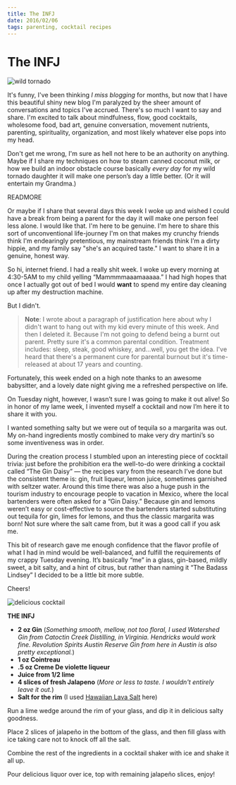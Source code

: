 ```yaml
---
title: The INFJ
date: 2016/02/06
tags: parenting, cocktail recipes
---
```


# The INFJ

![wild tornado](/posts/the-infj/the-infj-header.jpg)

It's funny, I've been thinking *I miss blogging* for months, but now that I have this beautiful shiny new blog I'm paralyzed by the sheer amount of conversations and topics I've accrued.  There's so much I want to say and share. I'm excited to talk about mindfulness, flow, good cocktails, wholesome food, bad art, genuine conversation, movement nutrients, parenting, spirituality, organization, and most likely whatever else pops into my head. 

Don't get me wrong, I'm sure as hell not here to be an authority on anything.  Maybe if I share my techniques on how to steam canned coconut milk, or how we build an indoor obstacle course basically *every day* for my wild tornado daughter it will make one person’s day a little better.  (Or it will entertain my Grandma.) 

READMORE

Or maybe if I share that several days this week I woke up and wished I could have a break from being a parent for the day it will make one person feel less alone. I would like that. I'm here to be genuine.  I'm here to share this sort of unconventional life-journey I'm on that makes my crunchy friends think I'm endearingly pretentious, my mainstream friends think I’m a dirty hippie, and my family say "she's an acquired taste."  I want to share it in a genuine, honest way.   

So hi, internet friend.  I had a really shit week.  I woke up every morning at 4:30-5AM to my child yelling “Mammmmaaamaaaaa.”  I had high hopes that once I actually got out of bed I would **want** to spend my entire day cleaning up after my destruction machine.  

But I didn't.  

> **Note**: I wrote about a paragraph of justification here about why I didn't want to hang out with my kid every minute of this week.  And then I deleted it.  Because I'm not going to defend being a burnt out parent. Pretty sure it's a common parental condition.  Treatment includes: sleep, steak, good whiskey, and…well, you get the idea. I've heard that there's a permanent cure for parental burnout but it's time-released at about 17 years and counting. 

Fortunately, this week ended on a high note thanks to an awesome babysitter, and a lovely date night giving me a refreshed perspective on life.   

On Tuesday night, however, I wasn’t sure I was going to make it out alive!  So in honor of my lame week, I invented myself a cocktail and now I’m here it to share it with you.  

I wanted something salty but we were out of tequila so a margarita was out.  My on-hand ingredients mostly combined to make very dry martini’s so some inventiveness was in order. 

During the creation process I stumbled upon an interesting piece of cocktail trivia: just before the prohibition era the well-to-do were drinking a cocktail called “The Gin Daisy” —  the recipes vary from the research I’ve done but the consistent theme is: gin, fruit liqueur, lemon juice, sometimes garnished with seltzer water.  Around this time there was also a huge push in the tourism industry to encourage people to vacation in Mexico, where the local bartenders were often asked for a “Gin Daisy.”  Because gin and lemons weren’t easy or cost-effective to source the bartenders started substituting out tequila for gin, limes for lemons, and thus the classic margarita was born!  Not sure where the salt came from, but it was a good call if you ask me. 

This bit of research gave me enough confidence that the flavor profile of what I had in mind would be well-balanced, and fulfill the requirements of my crappy Tuesday evening.  It’s basically “me” in a glass, gin-based, mildly sweet, a bit salty, and a hint of citrus, but rather than naming it “The Badass Lindsey” I decided to be a little bit more subtle. 

Cheers! 

![delicious cocktail](/posts/the-infj/the-infj.jpg)


**THE INFJ** 

- **2 oz Gin** (*Something smooth, mellow, not too floral, I used Watershed Gin from Catoctin Creek Distilling, in Virginia. Hendricks would work fine. Revolution Spirits Austin Reserve Gin from here in Austin is also pretty exceptional.*)
- **1 oz Cointreau**
- **.5 oz Creme De violette liqueur**
- **Juice from 1/2 lime**
- **4 slices of fresh Jalapeno** (*More or less to taste. I wouldn't entirely leave it out.*)
- **Salt for the rim** (I used [Hawaiian Lava Salt] here)

Run a lime wedge around the rim of your glass, and dip it in delicious salty goodness.  

Place 2 slices of jalapeño in the bottom of the glass, and then fill glass with ice taking care not to knock off all the salt. 

Combine the rest of the ingredients in a cocktail shaker with ice and shake it all up. 

Pour delicious liquor over ice, top with remaining jalapeño slices, enjoy!

[//]: # (These are reference links used in the body of this note and get stripped out when the markdown processor does its job. There is no need to format nicely because it shouldn't be seen. Thanks SO - http://stackoverflow.com/questions/4823468/store-comments-in-markdown-syntax)


   [Hawaiian Lava Salt]: <http://www.amazon.com/dp/B008XMBBU0/ref=sr_ph?ie=UTF8&qid=1454041345&sr=1&keywords=black+salt>
